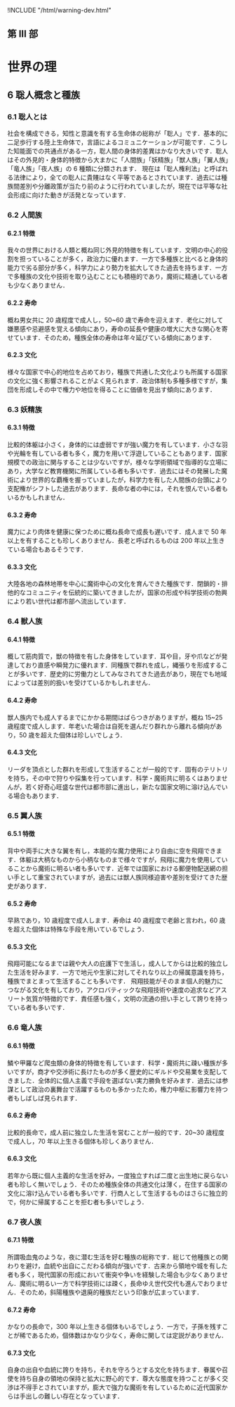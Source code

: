 !INCLUDE "/html/warning-dev.html"
## 第 III 部
# 世界の理
## 6 聡人概念と種族
### 6.1 聡人とは
社会を構成できる，知性と意識を有する生命体の総称が「聡人」です．基本的に二足歩行する陸上生命体で，言語によるコミュニケーションが可能です．こうした知能面での共通点がある一方，聡人間の身体的差異はかなり大きいです．聡人はその外見的・身体的特徴から大まかに「人間族」「妖精族」「獣人族」「翼人族」「竜人族」「夜人族」の 6 種類に分類されます．
現在は「聡人権利法」と呼ばれる法律により，全ての聡人に貴賤はなく平等であるとされています．過去には種族間差別や分離政策が当たり前のように行われていましたが，現在では平等な社会形成に向けた動きが活発となっています．

### 6.2 人間族
#### 6.2.1 特徴
我々の世界における人類と概ね同じ外見的特徴を有しています．文明の中心的役割を担っていることが多く，政治力に優れます．一方で多種族と比べると身体的能力で劣る部分が多く，科学力により勢力を拡大してきた過去を持ちます．一方で多種族の文化や技術を取り込むことにも積極的であり，魔術に精通している者も少なくありません．

#### 6.2.2 寿命
概ね男女共に 20 歳程度で成人し，50~60 歳で寿命を迎えます．老化に対して嫌悪感や忌避感を覚える傾向にあり，寿命の延長や健康の増大に大きな関心を寄せています．そのため，種族全体の寿命は年々延びている傾向にあります．

#### 6.2.3 文化
様々な国家で中心的地位を占めており，種族で共通した文化よりも所属する国家の文化に強く影響されることがよく見られます．政治体制も多種多様ですが，集団を形成しその中で権力や地位を得ることに価値を見出す傾向にあります．

### 6.3 妖精族
#### 6.3.1 特徴
比較的体躯は小さく，身体的には虚弱ですが強い魔力を有しています．小さな羽や光輪を有している者も多く，魔力を用いて浮遊していることもあります．国家規模での政治に関与することは少ないですが，様々な学術領域で指導的な立場にあり，大学など教育機関に所属している者も多いです．過去にはその発展した魔術により世界的な覇権を握っていましたが，科学力を有した人間族の台頭により支配権がシフトした過去があります．長命な者の中には，それを恨んでいる者もいるかもしれません．

#### 6.3.2 寿命
魔力により肉体を健康に保つために概ね長命で成長も遅いです．成人まで 50 年以上を有することも珍しくありません．長老と呼ばれるものは 200 年以上生きている場合もあるそうです．

#### 6.3.3 文化
大陸各地の森林地帯を中心に魔術中心の文化を育んできた種族です．閉鎖的・排他的なコミュニティを伝統的に築いてきましたが，国家の形成や科学技術の勃興により若い世代は都市部へ流出しています．

### 6.4 獣人族
#### 6.4.1 特徴
概して筋肉質で，獣の特徴を有した身体をしています．耳や目，牙や爪などが発達しており直感や瞬発力に優れます．同種族で群れを成し，縄張りを形成することが多いです．歴史的に労働力としてみなされてきた過去があり，現在でも地域によっては差別的扱いを受けているかもしれません．

#### 6.4.2 寿命
獣人族内でも成人するまでにかかる期間はばらつきがありますが，概ね 15~25 歳程度で成人します．年老いた場合は自死を選んだり群れから離れる傾向があり，50 歳を超えた個体は珍しいでしょう．

#### 6.4.3 文化
リーダを頂点とした群れを形成して生活することが一般的です．固有のテリトリを持ち，その中で狩りや採集を行っています．科学・魔術共に明るくはありませんが，若く好奇心旺盛な世代は都市部に進出し，新たな国家文明に溶け込んでいる場合もあります．

### 6.5 翼人族
#### 6.5.1 特徴
背中や両手に大きな翼を有し，本能的な魔力使用により自由に空を飛翔できます．体躯は大柄なものから小柄なものまで様々ですが，飛翔に魔力を使用していることから魔術に明るい者も多いです．近年では国家における郵便物配送網の担い手として重宝されていますが，過去には獣人族同様迫害や差別を受けてきた歴史があります．

#### 6.5.2 寿命
早熟であり，10 歳程度で成人します．寿命は 40 歳程度で老齢と言われ，60 歳を超えた個体は特殊な手段を用いているでしょう．

#### 6.5.3 文化
飛翔可能になるまでは親や大人の庇護下で生活し，成人してからは比較的独立した生活を好みます．一方で地元や生家に対してそれなり以上の帰属意識を持ち，種族でまとまって生活することも多いです．
飛翔技能がそのまま個人的魅力につながる文化を有しており，アクロバティックな飛翔技術や速度の追求などアスリート気質が特徴的です．責任感も強く，文明の流通の担い手として誇りを持っている者も多いです．

### 6.6 竜人族
#### 6.6.1 特徴
鱗や甲羅など爬虫類の身体的特徴を有しています．科学・魔術共に疎い種族が多いですが，商才や交渉術に長けたものが多く歴史的にギルドや交易業を支配してきました．全体的に個人主義で手段を選ばない実力勝負を好みます．過去には参謀として政治の裏舞台で活躍するものも多かったため，権力中枢に影響力を持つ者もしばしば見られます．

#### 6.6.2 寿命
比較的長命で，成人前に独立した生活を営むことが一般的です．20~30 歳程度で成人し，70 年以上生きる個体も珍しくありません．

#### 6.6.3 文化
若年から既に個人主義的な生活を好み，一度独立すれば二度と出生地に戻らない者も珍しく無いでしょう．そのため種族全体の共通文化は薄く，在住する国家の文化に溶け込んでいる者も多いです．行商人として生活するものはさらに独立的で，何かに帰属することを拒む者も多いでしょう．

### 6.7 夜人族
#### 6.7.1 特徴
所謂吸血鬼のような，夜に潜む生活を好む種族の総称です．総じて他種族との関わりを避け，血統や出自にこだわる傾向が強いです．古来から領地や城を有した者も多く，現代国家の形成において衝突や争いを経験した場合も少なくありません．魔術に明るい一方で科学技術には疎く，長命ゆえ世代交代も進んでおりません．そのため，斜陽種族や退廃的種族だという印象が広まっています．

#### 6.7.2 寿命
かなりの長命で，300 年以上生きる個体もいるでしょう．一方で，子孫を残すことが稀であるため，個体数はかなり少なく，寿命に関しては定説がありません．

#### 6.7.3 文化
自身の出自や血統に誇りを持ち，それを守ろうとする文化を持ちます．眷属や召使を持ち自身の領地の保持と拡大に野心的です．尊大な態度を持つことが多く交渉は不得手とされていますが，膨大で強力な魔術を有しているために近代国家からは手出しの難しい存在となっています．

